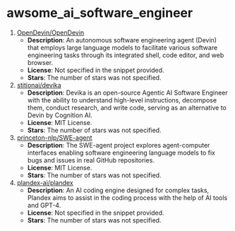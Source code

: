 # awsome_ai_software_engineer
1.  [OpenDevin/OpenDevin](https://github.com/OpenDevin/OpenDevin)
    *   **Description**: An autonomous software engineering agent (Devin) that employs large language models to facilitate various software engineering tasks through its integrated shell, code editor, and web browser.
    *   **License**: Not specified in the snippet provided.
    *   **Stars**: The number of stars was not specified.
2.  [stitionai/devika](https://github.com/stitionai/devika)
    *   **Description**: Devika is an open-source Agentic AI Software Engineer with the ability to understand high-level instructions, decompose them, conduct research, and write code, serving as an alternative to Devin by Cognition AI.
    *   **License**: MIT License.
    *   **Stars**: The number of stars was not specified.
3.  [princeton-nlp/SWE-agent](https://github.com/princeton-nlp/SWE-agent)
    *   **Description**: The SWE-agent project explores agent-computer interfaces enabling software engineering language models to fix bugs and issues in real GitHub repositories.
    *   **License**: MIT License.
    *   **Stars**: The number of stars was not specified.
4.  [plandex-ai/plandex](https://github.com/plandex-ai/plandex)
    *   **Description**: An AI coding engine designed for complex tasks, Plandex aims to assist in the coding process with the help of AI tools and GPT-4.
    *   **License**: Not specified in the snippet provided.
    *   **Stars**: The number of stars was not specified.
